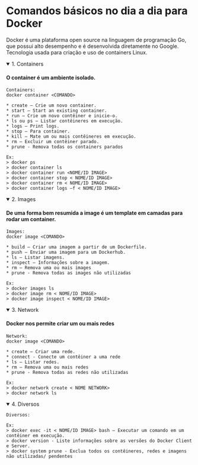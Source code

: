 # Comandos básicos no dia a dia para Docker

<p> Docker é uma plataforma open source na linguagem de programação Go, que possui alto desempenho e é desenvolvida diretamente no Google. Tecnologia usada para criação e uso de containers Linux.  </p>

<details open>
    <summary>1.	Containers </summary>
    <h4> O container é um ambiente isolado. </h4>
    
    Containers:  
    docker container <COMANDO>
  
    * create — Crie um novo container.
    * start — Start an existing container.
    * run — Crie um novo contêiner e inicie-o.
    * ls ou ps — Listar contêineres em execução.
    * logs — Print logs.
    * stop — Para container.
    * kill — Mate um ou mais contêineres em execução.
    * rm — Excluir um contêiner parado.
    * prune - Remova todas os containers parados

    Ex:
    > docker ps
    > docker container ls
    > docker container run <NOME/ID IMAGE>
    > docker container stop < NOME/ID IMAGE>
    > docker container rm < NOME/ID IMAGE>
    > docker container logs –f < NOME/ID IMAGE>        
</details>

<details open>
    <summary>2.	Images </summary>
    <h4>De uma forma bem resumida a image é um template em camadas para rodar um container.</h4>
    
    Images:
    docker image <COMANDO>

    * build — Criar uma imagem a partir de um Dockerfile.
    * push — Enviar uma imagem para um Dockerhub.
    * ls — Listar imagens.
    * inspect — Informações sobre a imagem.
    * rm — Remova uma ou mais images
    * prune - Remova todas as images não utilizadas

    Ex:
    > docker images ls
    > docker image rm < NOME/ID IMAGE>
    > docker image inspect < NOME/ID IMAGE>
</details>

<details open>
    <summary>3.	Network </summary>
    <h4> Docker nos permite criar um ou mais redes </h4>
    
    Network:
    docker image <COMANDO>

    * create — Criar uma rede.
    * connect - Conecte um contêiner a uma rede
    * ls — Listar redes.
    * rm — Remova uma ou mais redes
    * prune - Remova todas as redes não utilizadas

    Ex:
    > docker network create < NOME NETWORK>
    > docker network ls 
</details>

<details open>
    <summary>4.	Diversos </summary>

    Diversos:
    
    Ex:
    > docker exec -it < NOME/ID IMAGE> bash – Executar um comando em um contêiner em execução.
    > docker version - Liste informações sobre as versões do Docker Client e Server.
    > docker system prune - Exclua todos os contêineres, redes e imagens não utilizadas/ pendentes
</details>
